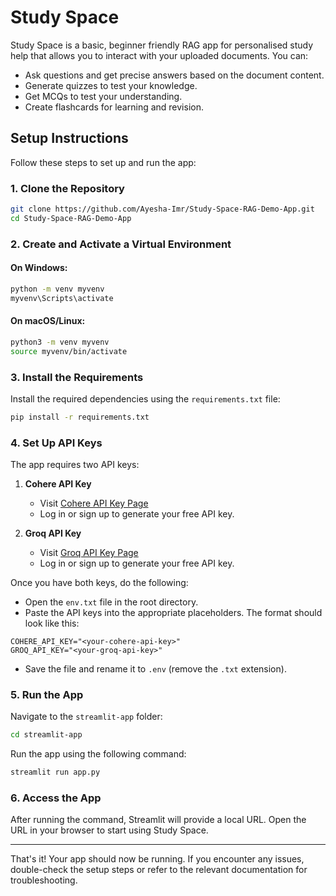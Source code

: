 # Study Space

Study Space is a basic, beginner friendly RAG app for personalised study help that allows you to interact with your uploaded documents. You can:

- Ask questions and get precise answers based on the document content.
- Generate quizzes to test your knowledge.
- Get MCQs to test your understanding.
- Create flashcards for learning and revision.

## Setup Instructions

Follow these steps to set up and run the app:

### 1. Clone the Repository

```bash
git clone https://github.com/Ayesha-Imr/Study-Space-RAG-Demo-App.git
cd Study-Space-RAG-Demo-App
```

### 2. Create and Activate a Virtual Environment

#### On Windows:
```bash
python -m venv myvenv
myvenv\Scripts\activate
```

#### On macOS/Linux:
```bash
python3 -m venv myvenv
source myvenv/bin/activate
```

### 3. Install the Requirements

Install the required dependencies using the `requirements.txt` file:

```bash
pip install -r requirements.txt
```

### 4. Set Up API Keys

The app requires two API keys:

1. **Cohere API Key**
   - Visit [Cohere API Key Page](https://dashboard.cohere.com/api-keys)
   - Log in or sign up to generate your free API key.

2. **Groq API Key**
   - Visit [Groq API Key Page](https://console.groq.com/keys)
   - Log in or sign up to generate your free API key.

Once you have both keys, do the following:

- Open the `env.txt` file in the root directory.
- Paste the API keys into the appropriate placeholders. The format should look like this:

```plaintext
COHERE_API_KEY="<your-cohere-api-key>"
GROQ_API_KEY="<your-groq-api-key>"
```

- Save the file and rename it to `.env` (remove the `.txt` extension).

### 5. Run the App

Navigate to the `streamlit-app` folder:

```bash
cd streamlit-app
```

Run the app using the following command:

```bash
streamlit run app.py
```

### 6. Access the App

After running the command, Streamlit will provide a local URL. Open the URL in your browser to start using Study Space.

---

That's it! Your app should now be running. If you encounter any issues, double-check the setup steps or refer to the relevant documentation for troubleshooting.

